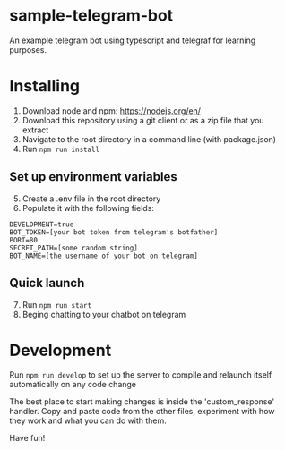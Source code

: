 # sample-telegram-bot
An example telegram bot using typescript and telegraf for learning purposes.

# Installing

1) Download node and npm: https://nodejs.org/en/
2) Download this repository using a git client or as a zip file that you extract
3) Navigate to the root directory in a command line (with package.json)
4) Run `npm run install`

## Set up environment variables
5) Create a .env file in the root directory
6) Populate it with the following fields: 
```
DEVELOPMENT=true
BOT_TOKEN=[your bot token from telegram's botfather]
PORT=80
SECRET_PATH=[some random string]
BOT_NAME=[the username of your bot on telegram]
```

## Quick launch
7) Run `npm run start`
8) Beging chatting to your chatbot on telegram

# Development
Run `npm run develop` to set up the server to compile and relaunch itself automatically on any code change

The best place to start making changes is inside the 'custom_response' handler.  Copy and paste code from the other files, experiment with how they work and what you can do with them.

Have fun!